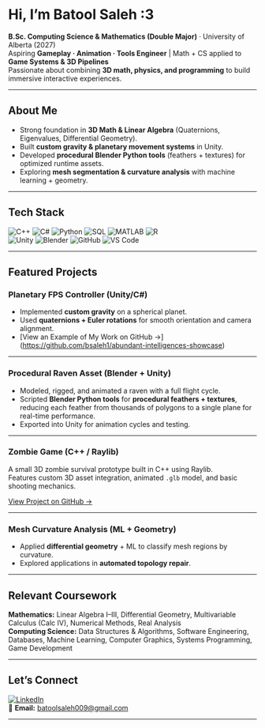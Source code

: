 # Hi, I’m **Batool Saleh :3**  

**B.Sc. Computing Science & Mathematics (Double Major)** · University of Alberta (2027)  
Aspiring **Gameplay · Animation · Tools Engineer** | Math + CS applied to **Game Systems & 3D Pipelines**  
Passionate about combining **3D math, physics, and programming** to build immersive interactive experiences.  

---

## About Me
- Strong foundation in **3D Math & Linear Algebra** (Quaternions, Eigenvalues, Differential Geometry).  
- Built **custom gravity & planetary movement systems** in Unity.  
- Developed **procedural Blender Python tools** (feathers + textures) for optimized runtime assets.  
- Exploring **mesh segmentation & curvature analysis** with machine learning + geometry.  

---

## Tech Stack
![C++](https://img.shields.io/badge/-C++-00599C?logo=c%2B%2B&logoColor=white)
![C#](https://img.shields.io/badge/-C%23-239120?logo=c-sharp&logoColor=white)
![Python](https://img.shields.io/badge/-Python-3776AB?logo=python&logoColor=white)
![SQL](https://img.shields.io/badge/-SQL-4479A1?logo=MySQL&logoColor=white)
![MATLAB](https://img.shields.io/badge/-MATLAB-orange?logo=Mathworks&logoColor=white)
![R](https://img.shields.io/badge/-R-276DC3?logo=r&logoColor=white)  
![Unity](https://img.shields.io/badge/-Unity-000000?logo=unity&logoColor=white)
![Blender](https://img.shields.io/badge/-Blender-F5792A?logo=blender&logoColor=white)
![GitHub](https://img.shields.io/badge/-GitHub-181717?logo=github&logoColor=white)
![VS Code](https://img.shields.io/badge/-VS%20Code-007ACC?logo=visual-studio-code&logoColor=white)

---

## Featured Projects

### Planetary FPS Controller (Unity/C#) 
- Implemented **custom gravity** on a spherical planet.  
- Used **quaternions + Euler rotations** for smooth orientation and camera alignment.
- [View an Example of My Work on GitHub →] (https://github.com/bsaleh1/abundant-intelligences-showcase)

---

### Procedural Raven Asset (Blender + Unity)  
- Modeled, rigged, and animated a raven with a full flight cycle.  
- Scripted **Blender Python tools** for **procedural feathers + textures**, reducing each feather from thousands of polygons to a single plane for real-time performance.  
- Exported into Unity for animation cycles and testing.  

---

### Zombie Game (C++ / Raylib)
A small 3D zombie survival prototype built in C++ using Raylib.  
Features custom 3D asset integration, animated `.glb` model, and basic shooting mechanics.

[View Project on GitHub →](https://github.com/bsaleh1/ZombieGame)

---

### Mesh Curvature Analysis (ML + Geometry)  
- Applied **differential geometry** + ML to classify mesh regions by curvature.  
- Explored applications in **automated topology repair**.  

---

## Relevant Coursework
**Mathematics:** Linear Algebra I–III, Differential Geometry, Multivariable Calculus (Calc IV), Numerical Methods, Real Analysis  
**Computing Science:** Data Structures & Algorithms, Software Engineering, Databases, Machine Learning, Computer Graphics, Systems Programming, Game Development  

---

## Let’s Connect
[![LinkedIn](https://img.shields.io/badge/LinkedIn-0A66C2?logo=linkedin&logoColor=white)](https://www.linkedin.com/in/batool-saleh009)  
📧 **Email:** batoolsaleh009@gmail.com

---

